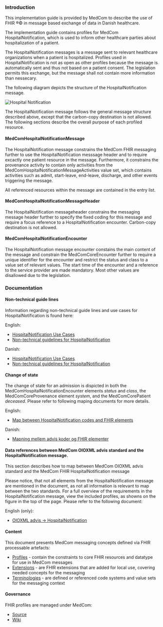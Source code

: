### Introduction

This implementation guide is provided by MedCom to describe the use of FHIR &reg;&copy; in message based exchange of data in Danish healthcare.

The implementation guide contains profiles for MedCom HospitalNotification, which is used to inform other healthcare parties about hospitalization of a patient.

The HospitalNotification messages is a message sent to relevant healthcare organizations when a patient is hospitalized. Profiles used in HospitalNotification is not as open as other profiles because the message is automatically sent and thus not based on a patient consent. The legislation permits this exchange, but the message shall not contain more information than nessecary.

The following diagram depicts the structure of the HospitalNotification message.

<img alt="Hospital Notification" src="./hospitalnotification/HospitalNotification.png" style="float:none; display:block; margin-left:auto; margin-right:auto;" />

The HospitalNotification message follows the general message structure described above, except that the carbon-copy destination is not allowed. The following sections describe the overall purpose of each profiled resource.

#### MedComHospitalNotificationMessage

The HospitalNotification message constrains the MedCom FHIR messaging further to use the HospitalNotification messsage header and to require excactly one patient resource in the message. Furthermore, it constrains the provenance activity to contain only activities from the MedComHospitalNotificationMessageActivities value set, which contains activities such as admit, start-leave, end-leave, discharge, and other events triggering the message.

All referenced resources within the message are contained in the entry list.

#### MedComHospitalNotificationMessageHeader

The HospitalNotification messageheader constrains the messaging message header further to specify the fixed coding for this message and require a focus reference to a HospitalNotification encounter. Carbon-copy destination is not allowed.

#### MedComHospitalNotificationEncounter

The HospitalNotification message encounter constains the main content of the message and constrain the MedComCoreEncounter further to require a unique identifier for the encounter and restrict the status and class to a value set of relevant values. The start time of the encounter and a reference to the service provider are made mandatory. Most other values are disallowed due to the legislation.

### Documentation

#### Non-technical guide lines 
Information regarding non-technical guide lines and use cases for HospitalNotification is found here:

English:
* [HospitalNotification Use Cases](./hospitalnotification/pdf/Use%20cases_Hospital%20Notification_eng.pdf)
* [Non-technical guidelines for HospitalNotification](./hospitalnotification/pdf/FHIR_Hospital_Notification.pdf)

Danish:
* [HospitalNotification Use Cases](./hospitalnotification/pdf/Use_cases_advis_om_sygehusophold.pdf)
* [Non-technical guidelines for HospitalNotification](./hospitalnotification/pdf/FHIR_advis_om_sygehusophold.pdf)


#### Change of state
The change of state for an admission is dispicted in both the MedComHospitalNotificationEncounter elements *status* and *class*, the MedComCoreProvenance element *system*, and the MedComCorePatient *deceased*.
Please refer to following maping documents for more details.  

English: 
* [Map between HospitalNotification codes and FHIR elements](./hospitalnotification/pdf/Overview_HospitalNotification_codes_HL7_FHIR_1.0.3.pdf)

Danish: 
* [Mapning mellem advis koder og FHIR elementer](.hospitalnotification\pdf\Oversigt_adviskoder_HL7_FHIR_1.0.3.pdf)

#### Data references between MedCom OIOXML advis standard and the HospitalNotification message.
This section describes how to map between MedCom OIOXML advis standard and the MedCom FHIR HospitalNotification message

Please notice, that not all elements from the HospitalNotification message are mentioned in the document, as not all information is relevant to map between the two standards. For a full overview of the requirements in the HospitalNotification message, view the included profiles, as showns on the figure in the top of the page.
Please refer to the following document:  

English (only):
* [OIOXML advis -> HospitalNotification ](./hospitalnotification/pdf/Map_between_OIOXML_and_FHIR_HospitalNotificationMessages-21-11-25.pdf)


#### Content

This document presents MedCom messaging concepts defined via FHIR processable artefacts:

* [Profiles](profiles.html) - contain the constraints to core FHIR resources and datatype for use in MedCom messages
* [Extensions](extensions.html) - are FHIR extensions that are added for local use, covering needed concepts for the messaging
* [Terminologies](terminology.html) - are defined or referenced code systems and value sets for the messaging context

#### Governance

FHIR profiles are managed under MedCom:

* [Source](https://github.com/hl7dk/dk-medcom)
* [Wiki](https://github.com/hl7dk/dk-medcom)
